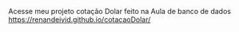 Acesse meu projeto cotação Dolar feito na Aula de banco de dados 
https://renandeivid.github.io/cotacaoDolar/

